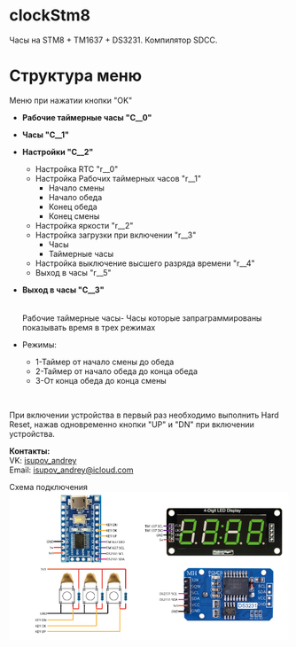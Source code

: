 # clockStm8
Часы на STM8 + TM1637 + DS3231.
Компилятор SDCC.


<h1>Структура меню</h1>
	Меню при нажатии кнопки "OK"

- <b>Рабочие таймерные часы "C__0"</b>
- <b>Часы "C__1"</b>
- <b>Настройки "C__2"</b>
    - Настройка RTC "r__0"
    - Настройка Рабочих таймерных часов "r__1"
        - Начало смены
        - Начало обеда
        - Конец обеда
        - Конец смены
    - Настройка яркости "r__2"
    - Настройка загрузки при включении "r__3"
        - Часы
        - Таймерные часы
    - Настройка выключение высшего разряда времени "r__4"
    - Выход в часы "r__5"
- <b>Выход в часы "C__3"</b>
<br><br><br>
Рабочие таймерные часы- Часы которые запраграммированы показывать время в трех режимах

- Режимы:
    - 1-Таймер от начало смены до обеда
    - 2-Таймер от начало обеда до конца обеда
    - 3-От конца обеда до конца смены
<br>

При включении устройства в первый раз необходимо выполнить Hard Reset, нажав одновременно кнопки "UP" и "DN" при включении устройства.

<b>Контакты:</b><br>
VK: [isupov_andrey](https://vk.me/isupov_andrey)
<br>
Email: isupov_andrey@icloud.com


Схема подключения
![Image alt](https://github.com/isupovandrey/clockStm8/blob/master/shem.jpg)
